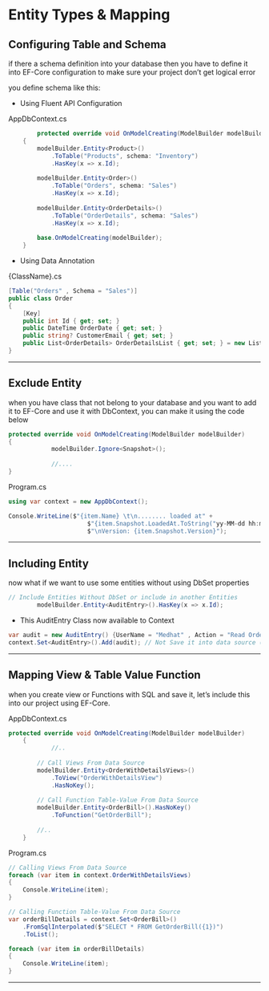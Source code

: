# Entity Types & Mapping

## Configuring Table and Schema

if there a schema definition into your database then you have to define it into EF-Core configuration to make sure your project don’t get logical error

you define schema like this:

- Using Fluent API Configuration

AppDbContext.cs

```csharp
        protected override void OnModelCreating(ModelBuilder modelBuilder)
    {
        modelBuilder.Entity<Product>()
            .ToTable("Products", schema: "Inventory")
            .HasKey(x => x.Id);
        
        modelBuilder.Entity<Order>()
            .ToTable("Orders", schema: "Sales")
            .HasKey(x => x.Id);
        
        modelBuilder.Entity<OrderDetails>()
            .ToTable("OrderDetails", schema: "Sales")
            .HasKey(x => x.Id);
            
        base.OnModelCreating(modelBuilder);
    }
```

- Using Data Annotation

{ClassName}.cs

```csharp
[Table("Orders" , Schema = "Sales")]
public class Order
{
    [Key]
    public int Id { get; set; }
    public DateTime OrderDate { get; set; }
    public string? CustomerEmail { get; set; }
    public List<OrderDetails> OrderDetailsList { get; set; } = new List<OrderDetails>();
}
```

---

## Exclude Entity

when you have class that not belong to your database and you want to add it to EF-Core and use it with DbContext, you can make it using the code below

```csharp
protected override void OnModelCreating(ModelBuilder modelBuilder)
{
			modelBuilder.Ignore<Snapshot>();
			
			//....
}
```

Program.cs

```csharp
using var context = new AppDbContext();

Console.WriteLine($"{item.Name} \t\n........ loaded at" +
                      $"{item.Snapshot.LoadedAt.ToString("yy-MM-dd hh:mm")}" +
                      $"\nVersion: {item.Snapshot.Version}");
```

---

## Including Entity

now what if we want to use some entities without using DbSet properties

```csharp
// Include Entities Without DbSet or include in another Entities
        modelBuilder.Entity<AuditEntry>().HasKey(x => x.Id);
```

- This AuditEntry Class now available to Context

```csharp
var audit = new AuditEntry() {UserName = "Medhat" , Action = "Read Order Count"};
context.Set<AuditEntry>().Add(audit); // Not Save it into data source (This is not EF Entities)
```

---

## Mapping View & Table Value Function

when you create view or Functions with SQL and save it, let’s include this into our project using EF-Core.

AppDbContext.cs

```csharp
protected override void OnModelCreating(ModelBuilder modelBuilder)
    {
		    //..
		    
        // Call Views From Data Source
        modelBuilder.Entity<OrderWithDetailsViews>()
            .ToView("OrderWithDetailsView")
            .HasNoKey();
            
        // Call Function Table-Value From Data Source
        modelBuilder.Entity<OrderBill>().HasNoKey()
            .ToFunction("GetOrderBill");
        
        //..
    }
```

Program.cs

```csharp
// Calling Views From Data Source
foreach (var item in context.OrderWithDetailsViews)
{
    Console.WriteLine(item);
}

// Calling Function Table-Value From Data Source
var orderBillDetails = context.Set<OrderBill>()
    .FromSqlInterpolated($"SELECT * FROM GetOrderBill({1})")
    .ToList();

foreach (var item in orderBillDetails)
{
    Console.WriteLine(item);
}
```

---
